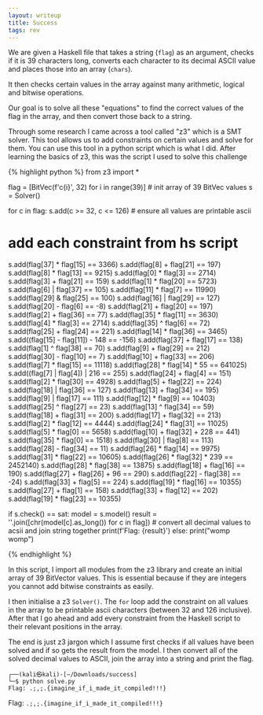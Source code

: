 ```yaml
---
layout: writeup
title: Success
tags: rev
---
```


We are given a Haskell file that takes a string (`flag`) as an argument, checks if it is 39 characters long, converts each character to its decimal ASCII value and places those into an array (`chars`).

It then checks certain values in the array against many arithmetic, logical and bitwise operations.

Our goal is to solve all these "equations" to find the correct values of the flag in the array, and then convert those back to a string.

Through some research I came across a tool called "z3" which is a SMT solver. This tool allows us to add constraints on certain values and solve for them. You can use this tool in a python script which is what I did. After learning the basics of z3, this was the script I used to solve this challenge

{% highlight python %}
from z3 import *

flag = [BitVec(f'c{i}', 32) for i in range(39)] # init array of 39 BitVec values
s = Solver()

for c in flag:
        s.add(c >= 32, c <= 126) # ensure all values are printable ascii

# add each constraint from hs script
s.add(flag[37] * flag[15] == 3366)
s.add(flag[8] + flag[21] == 197)
s.add(flag[8] * flag[13] == 9215)
s.add(flag[0] * flag[3] == 2714)
s.add(flag[3] + flag[21] == 159)
s.add(flag[1] * flag[20] == 5723)
s.add(flag[6] | flag[37] == 105)
s.add(flag[11] * flag[7] == 11990)
s.add(flag[29] & flag[25] == 100)
s.add(flag[16] | flag[29] == 127)
s.add(flag[20] - flag[6] == -8)
s.add(flag[21] + flag[20] == 197)
s.add(flag[2] + flag[36] == 77)
s.add(flag[35] * flag[11] == 3630)
s.add(flag[4] * flag[3] == 2714)
s.add(flag[35] ^ flag[6] == 72)
s.add(flag[25] + flag[24] == 221)
s.add(flag[14] * flag[36] == 3465)
s.add((flag[15] - flag[11]) - 148 == -156)
s.add(flag[37] + flag[17] == 138)
s.add(flag[1] ^ flag[38] == 70)
s.add(flag[9] + flag[29] == 212)
s.add(flag[30] - flag[10] == 7)
s.add(flag[10] + flag[33] == 206)
s.add(flag[7] * flag[15] == 11118)
s.add(flag[28] * flag[14] * 55 == 641025)
s.add((flag[7] | flag[4]) | 216 == 255)
s.add(flag[24] + flag[4] == 151)
s.add(flag[2] * flag[30] == 4928)
s.add(flag[5] + flag[22] == 224)
s.add(flag[18] | flag[36] == 127)
s.add(flag[13] + flag[34] == 195)
s.add(flag[9] | flag[17] == 111)
s.add(flag[12] * flag[9] == 10403)
s.add(flag[25] ^ flag[27] == 23)
s.add(flag[13] ^ flag[34] == 59)
s.add(flag[18] + flag[31] == 200)
s.add(flag[17] + flag[32] == 213)
s.add(flag[2] * flag[12] == 4444)
s.add(flag[24] * flag[31] == 11025)
s.add(flag[5] * flag[0] == 5658)
s.add(flag[10] + flag[32] + 228 == 441)
s.add(flag[35] * flag[0] == 1518)
s.add(flag[30] | flag[8] == 113)
s.add(flag[28] - flag[34] == 11)
s.add(flag[26] * flag[14] == 9975)
s.add(flag[31] * flag[22] == 10605)
s.add(flag[26] * flag[32] * 239 == 2452140)
s.add(flag[28] * flag[38] == 13875)
s.add(flag[18] + flag[16] == 190)
s.add(flag[27] + flag[26] + 96 == 290)
s.add(flag[22] - flag[38] == -24)
s.add(flag[33] + flag[5] == 224)
s.add(flag[19] * flag[16] == 10355)
s.add(flag[27] + flag[1] == 158)
s.add(flag[33] + flag[12] == 202)
s.add(flag[19] * flag[23] == 10355)

if s.check() == sat:
        model = s.model()
        result = ''.join([chr(model[c].as_long()) for c in flag]) # convert all decimal values to acsii and join string together
        print(f'Flag: {result}')
else:
        print("womp womp")

{% endhighlight %}

In this script, I import all modules from the z3 library and create an initial array of 39 BitVector values. This is essential because if they are integers you cannot add bitwise constraints as easily. 

I then initialise a z3 `Solver()`. The `for` loop add the constraint on all values in the array to be printable ascii characters (between 32 and 126 inclusive). After that I go ahead and add every constraint from the Haskell script to their relevant positions in the array. 

The end is just z3 jargon which I assume first checks if all values have been solved and if so gets the result from the model. I then convert all of the solved decimal values to ASCII,  join the array into a string and print the flag.

```
┌──(kali㉿kali)-[~/Downloads/success]
└─$ python solve.py  
Flag: .;,;.{imagine_if_i_made_it_compiled!!!}
```

Flag: `.;,;.{imagine_if_i_made_it_compiled!!!}`
